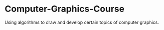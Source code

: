 # Computer-Graphics-Course

Using algorithms to draw and develop certain topics of computer graphics.
